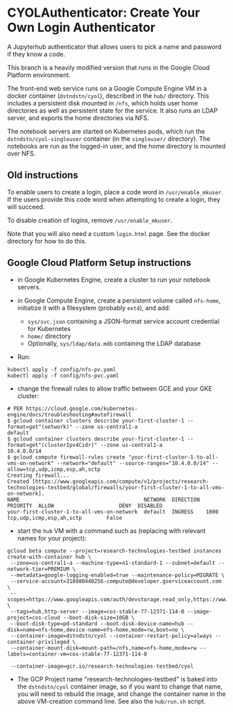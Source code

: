 # CYOLAuthenticator: Create Your Own Login Authenticator
A Jupyterhub authenticator that allows users to pick a name and password if they know a code.

This branch is a heavily modified version that runs in the Google
Cloud Platform environment.

The front-end web service runs on a Google Compute Engine VM in a
docker container (`dstndstn/cyol`), described in the `hub/`
directory.  This includes a persistent disk mounted in `/nfs`, which
holds user home directories as well as persistent state for the
service. It also runs an LDAP server, and exports the home directories
via NFS.

The notebook servers are started on Kubernetes pods, which run the
`dstndstn/cyol-singleuser` container (in the `singleuser/` directory).
The notebooks are run as the logged-in user, and the home directory is
mounted over NFS.

## Old instructions

To enable users to create a login, place a code word in
`/usr/enable_mkuser`. If the users provide this code word when
attempting to create a login, they will succeed.

To disable creation of logins, remove `/usr/enable_mkuser`.

Note that you will also need a custom `login.html` page. See the docker
directory for how to do this.

## Google Cloud Platform Setup instructions

- in Google Kubernetes Engine, create a cluster to run your notebook
  servers.

- in Google Compute Engine, create a persistent volume called `nfs-home`,
  initiatize it with a filesystem (probably `ext4`), and add:
  - `sys/svc.json` containing a JSON-format service account credential
    for Kubernetes
  - `home/` directory
  - Optionally, `sys/ldap/data.mdb` containing the LDAP database

- Run:
```
kubectl apply -f config/nfs-pv.yaml
kubectl apply -f config/nfs-pvc.yaml
```

- change the firewall rules to allow traffic between GCE and your GKE cluster:
```
# PER https://cloud.google.com/kubernetes-engine/docs/troubleshooting#autofirewall
$ gcloud container clusters describe your-first-cluster-1 --format=get"(network)" --zone us-central1-a
default
$ gcloud container clusters describe your-first-cluster-1 --format=get"(clusterIpv4Cidr)" --zone us-central1-a
10.4.0.0/14
$ gcloud compute firewall-rules create "your-first-cluster-1-to-all-vms-on-network" --network="default" --source-ranges="10.4.0.0/14" --allow=tcp,udp,icmp,esp,ah,sctp
Creating firewall...
Created [https://www.googleapis.com/compute/v1/projects/research-technologies-testbed/global/firewalls/your-first-cluster-1-to-all-vms-on-network].
NAME                                        NETWORK  DIRECTION  PRIORITY  ALLOW                     DENY  DISABLED
your-first-cluster-1-to-all-vms-on-network  default  INGRESS    1000      tcp,udp,icmp,esp,ah,sctp        False
```

- start the `hub` VM with a command such as (replacing with relevant names for your project):
```
gcloud beta compute --project=research-technologies-testbed instances create-with-container hub \
 --zone=us-central1-a --machine-type=n1-standard-1 --subnet=default --network-tier=PREMIUM \
 --metadata=google-logging-enabled=true --maintenance-policy=MIGRATE \
 --service-account=310980440256-compute@developer.gserviceaccount.com \
 --scopes=https://www.googleapis.com/auth/devstorage.read_only,https://www.googleapis.com/auth/logging.write,https://www.googleapis.com/auth/monitoring.write,https://www.googleapis.com/auth/servicecontrol,https://www.googleapis.com/auth/service.management.readonly,https://www.googleapis.com/auth/trace.append \
 --tags=hub,http-server --image=cos-stable-77-12371-114-0 --image-project=cos-cloud --boot-disk-size=10GB \
 --boot-disk-type=pd-standard --boot-disk-device-name=hub --disk=name=nfs-home,device-name=nfs-home,mode=rw,boot=no \
 --container-image=dstndstn/cyol --container-restart-policy=always --container-privileged \
 --container-mount-disk=mount-path=/nfs,name=nfs-home,mode=rw --labels=container-vm=cos-stable-77-12371-114-0

 --container-image=gcr.io/research-technologies-testbed/cyol
```

- The GCP Project name "research-technologies-testbed" is baked into
  the `dstndstn/cyol` container image, so if you want to change that
  name, you will need to rebuild the image, and change the container
  name in the above VM-creation command line.  See also the `hub/run.sh`
  script.

